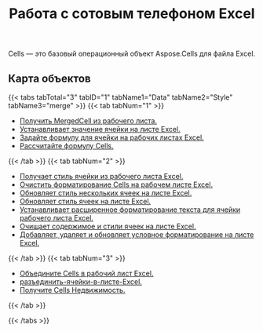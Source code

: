 ﻿---
title: Работа с сотовым телефоном Excel
second_title: Aspose.Cells Cloud Documen
linktitle: Клетка
type: docs
url: /ru/working-with-cells/
aliases: [/working-with-worksheets/]
keywords: REST API, spreadsheets, excel, cell
description: "Cells.Облако API для Excel работает: ячейки работают"
weight: 100
kwords: Excel, Office Облако, REST API, Электронная таблица, PDF, CSV, Json, Markdown, Cells
---
Cells — это базовый операционный объект Aspose.Cells для файла Excel.

## Карта объектов

{{< tabs tabTotal="3" tabID="1" tabName1="Data" tabName2="Style" tabName3="merge" >}}
{{< tab tabNum="1" >}}
<div class="row">
    <div class="col-md-6">
        <ul>
            <li><a href="/cells/ru/get-mergedcell-from-a-worksheet//">Получить MergedCell из рабочего листа.</a></li>
            <li><a href="/cells/ru/set-value-of-a-cell-in-a-worksheet/">Устанавливает значение ячейки на листе Excel.</a></li>
            <li><a href="/cells/ru/set-formula-for-a-cell-in-excel-worksheets/">Задайте формулу для ячейки на рабочих листах Excel.</a></li>
            <li><a href="/cells/ru/calculate-cells-formula/">Рассчитайте формулу Cells.</a></li>
        </ul>
    </div>
</div>
{{< /tab >}}
{{< tab tabNum="2" >}}
<div class="row">
    <div class="col-md-6">
        <ul>
            <li><a href="/cells/ru/get-cell-style-from-a-worksheet/">Получает стиль ячейки из рабочего листа Excel.</a></li>
            <li><a href="/cells/ru/clear-cells-formatting-in-excel-worksheet/">Очистить форматирование Cells на рабочем листе Excel.</a></li>
            <li><a href="/cells/ru/update-multiple-cells-style/">Обновляет стиль нескольких ячеек на листе Excel.</a></li>
            <li><a href="/cells/ru/change-cell-style-in-excel-worksheet/">Обновляет стиль ячеек на листе Excel.</a></li>
            <li><a href="/cells/ru/apply-rich-text-formatting-to-a-cell/">Устанавливает расширенное форматирование текста для ячейки рабочего листа Excel.</a></li>
            <li><a href="/cells/ru/clear-contents-and-styles-of-cells-in-excel-worksheet/">Очищает содержимое и стили ячеек на листе Excel.</a></li>
            <li><a href="/cells/ru/working-with-conditional-formatting/">Добавляет, удаляет и обновляет условное форматирование на листе Excel.</a></li>
        </ul>
    </div>
</div>
{{< /tab >}}
{{< tab tabNum="3" >}}
<div class="row">
    <div class="col-md-6">
        <ul>
            <li><a href="/cells/ru/merge-cells-in-excel-worksheet/">Объедините Cells в рабочий лист Excel.</a></li>
            <li><a href="/cells/ru/Unmerge Cells in Excel Worksheet/">разъединить-ячейки-в-листе-Excel.</a></li>
            <li><a href="/cells/ru/get-cells-properties/">Получите Cells Недвижимость.</a></li>
        </ul>
</div>
{{< /tab >}}

{{< /tabs >}}
